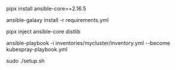 pipx install ansible-core==2.16.5

ansible-galaxy install -r requirements.yml

pipx inject ansible-core distlib 

ansible-playbook -i inventories/mycluster/inventory.yml --become kubespray-playbook.yml

sudo ./setup.sh